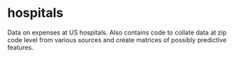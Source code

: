 # hospitals
Data on expenses at US hospitals. Also contains code to collate data at zip code level from various sources and create matrices of possibly predictive features.

